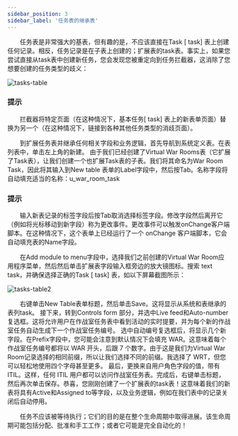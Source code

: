 ```yaml
---
sidebar_position: 3
sidebar_label: '任务表的继承表'
---
```

&emsp;&emsp;任务表是非常强大的基表，但有趣的是，不应该直接在Task [ task] 表上创建任何记录。相反，任务记录是在子表上创建的；扩展表的task表。事实上，如果您尝试直接从task表中创建新任务，您会发现您被重定向到任务拦截器，这消除了您想要创建的任务类型的歧义：

![tasks-table](/img/tasks-workflows/tasks-table.png)

### 提示

&emsp;&emsp;拦截器将特定页面（在这种情况下，基本任务[ task] 表上的新表单页面）替换为另一个（在这种情况下，链接到各种其他任务类型的消歧页面）。

&emsp;&emsp;到扩展任务表并继承任何相关字段和业务逻辑，首先导航到系统定义表。在表列表中，单击左上角的新建。
由于我们已经创建了Virtual War Rooms表（它扩展了Task表），让我们创建一个也扩展Task表的子表。我们将其命名为War Room Task，因此将其输入到New table 表单的Label字段中，然后按Tab。名称字段将自动填充适当的名称：u_war_room_task

### 提示

&emsp;&emsp;输入新表记录的标签字段后按Tab取消选择标签字段。修改字段然后离开它（例如将光标移动到新字段）称为更改事件。更改事件可以触发onChange客户端脚本。在这种情况下，这个表单上已经运行了一个 onChange 客户端脚本，它会自动填充表的Name字段。

&emsp;&emsp;在Add module to menu字段中，选择我们之前创建的Virtual War Room应用程序菜单，然后然后单击扩展表字段输入框旁边的放大镜图标。搜索 text task，并确保选择正确的Task [ task] 表，如以下屏幕截图所示：

![tasks-table2](/img/tasks-workflows/tasks-table_2.png)

&emsp;&emsp;右键单击New Table表单标题，然后单击Save。这将显示从系统和表继承的表列task。
接下来，转到Controls form 部分，并选中Live feed和Auto-number复选框。这将允许用户在作战室任务表中看到活动的实时提要，并为每个新的作战室任务自动生成下一个作战室任务编号。
选中自动编号复选框后，将显示几个新字段。在Prefix字段中，您可能会注意到默认情况下会填充 WAR。这意味着每个作战室任务编号都将以 WAR 开头，后跟 7 个数字。由于这是我们为Virtual War Room记录选择的相同前缀，所以让我们选择不同的前缀。我选择了 WRT，但您可以轻松地使用四个字母甚至更多。
最后，更换来自用户角色字段的值，带有ITIL。这样，任何 ITIL 用户都可以访问作战室任务表。完成后，右键单击标题，然后再次单击保存。恭喜，您刚刚创建了一个扩展表的task表！这意味着我们的新表将具有Active和Assigned to等字段，以及业务逻辑，例如在我们表中的记录关闭后自动停用。

&emsp;&emsp;任务不应该被等待执行；它们的目的是在整个生命周期中取得进展。该生命周期可能包括分配、批准和手工工作；或者它可能是完全自动化的！


